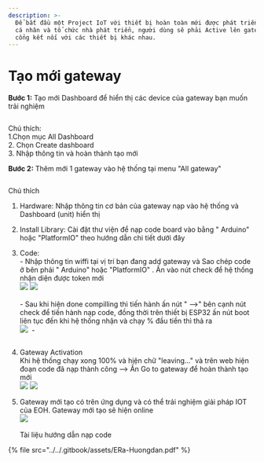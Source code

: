 ```yaml
---
description: >-
  Để bắt đầu một Project IoT với thiết bị hoàn toàn mới được phát triển bởi các
  cá nhân và tổ chức nhà phát triển, người dùng sẽ phải Active lên gateway làm
  cổng kết nối với các thiết bị khác nhau.
---
```


# Tạo mới gateway

**Bước 1:** Tạo mới Dashboard để hiển thị các device của gateway bạn muốn trải nghiệm

<figure><img src="../../.gitbook/assets/image (2) (3).png" alt=""><figcaption></figcaption></figure>

Chú thích:\
1.Chọn mục All Dashboard\
2\. Chọn Create dashboard\
3\. Nhập thông tin và hoàn thành tạo mới

**Bước 2:** Thêm mới 1 gateway vào hệ thống tại menu "All gateway"

<figure><img src="../../.gitbook/assets/image (1) (2).png" alt=""><figcaption></figcaption></figure>

Chú thích

1. Hardware: Nhập thông tin cơ bản của gateway nạp vào hệ thống và Dashboard (unit) hiển thị
2. Install Library: Cài đặt thư viện để nạp code board vào bằng " Arduino" hoặc "PlatformIO" theo hướng dẫn chi tiết dưới đây
3.  Code:\
    \-  Nhập thông tin wiffi tại vị trí bạn đang add gateway và Sao chép code ở bên phải  " Arduino" hoặc "PlatformIO" . Ấn vào nút check để hệ thống nhận diện được token mới\
    ![](../../.gitbook/assets/image.png)     ![](<../../.gitbook/assets/image (3).png>)\
    \
    \- Sau khi hiện done compilling thì tiến hành ấn nút " -->" bên cạnh nút check để tiến hành nạp code, đồng thời trên thiết bị ESP32 ấn nút boot liên tục đến khi hệ thống nhận và chạy % đầu tiền thì thả ra\
    ![](<../../.gitbook/assets/image (7).png>)      <img src="../../.gitbook/assets/image (8).png" alt="" data-size="original"> -&#x20;

    <figure><img src="../../.gitbook/assets/image (6).png" alt=""><figcaption></figcaption></figure>
4. Gateway Activation\
   Khi hệ thống chạy xong 100% và hiện chữ "leaving..." và trên web hiện đoạn code đã nạp thành công --> Ấn Go to gateway để hoàn thành tạo mới\
   ![](<../../.gitbook/assets/image (2).png>)     ![](<../../.gitbook/assets/image (11).png>)
5. Gateway mới tạo có trên ứng dụng và có thể trải nghiệm giải pháp IOT của EOH. Gateway mới tạo sẽ hiện online\
   ![](<../../.gitbook/assets/image (9).png>) \
   \
   Tài liệu hướng dẫn nạp code&#x20;

{% file src="../../.gitbook/assets/ERa-Huongdan.pdf" %}
